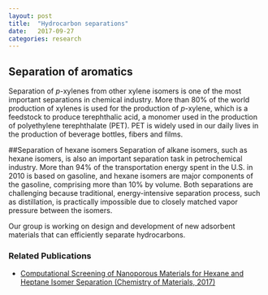 ```yaml
---
layout: post
title:  "Hydrocarbon separations"
date:   2017-09-27
categories: research
---
```


## Separation of aromatics
Separation of _p_-xylenes from other xylene isomers is one of the most important separations in chemical industry. More than 80% of the world production of xylenes is used for the production of _p_-xylene, which is a feedstock to produce terephthalic acid, a monomer used in the production of polyethylene terephthalate (PET). PET is widely used in our daily lives in the production of beverage bottles, fibers and films.

##Separation of hexane isomers
Separation of alkane isomers, such as hexane isomers, is also an important separation task in petrochemical industry. More than 94% of the transportation energy spent in the U.S. in 2010 is based on gasoline, and hexane isomers are major components of the gasoline, comprising more than 10% by volume. Both separations are challenging because traditional, energy-intensive separation process, such as distillation, is practically impossible due to closely matched vapor pressure between the isomers.

Our group is working on design and development of new adsorbent materials that can efficiently separate hydrocarbons.

### Related Publications
- [Computational Screening of Nanoporous Materials for Hexane and Heptane Isomer Separation (Chemistry of Materials, 2017)](http://pubs.acs.org/doi/abs/10.1021/acs.chemmater.7b01565)
